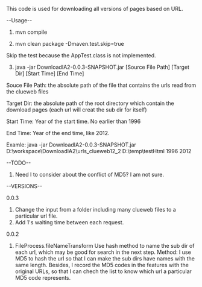 This code is used for downloading all versions of pages based on URL.

--Usage--

1. mvn compile

2. mvn clean package -Dmaven.test.skip=true

Skip the test because the AppTest.class is not implemented.


3. java -jar DownloadIA2-0.0.3-SNAPSHOT.jar [Source File Path] [Target Dir] [Start Time] [End Time]

Souce File Path: the absolute path of the file that contains the urls read from the clueweb files

Target Dir: the absolute path of the root directory which contain the download pages (each url will creat the sub dir for itself)

Start Time: Year of the start time. No earlier than 1996

End Time: Year of the end time, like 2012.

Examle: 
java -jar DownloadIA2-0.0.3-SNAPSHOT.jar D:\workspace\DownloadIA2\urls_clueweb12_2 D:\temp\testHtml 1996 2012

--TODO--

1. Need I to consider about the conflict of MD5? I am not sure.

--VERSIONS--

0.0.3
1. Change the input from a folder including many clueweb files to a particular url file.
2. Add 1's waiting time between each request. 

0.0.2
1. FileProcess.fileNameTransform 
Use hash method to name the sub dir of each url, which may be good for search in the next step.
Method: I use MD5 to hash the url so that I can make the sub dirs have names with the same length. Besides, I record the MD5 codes in the features with the original URLs, so that I can chech the list to know which url a particular MD5 code represents.